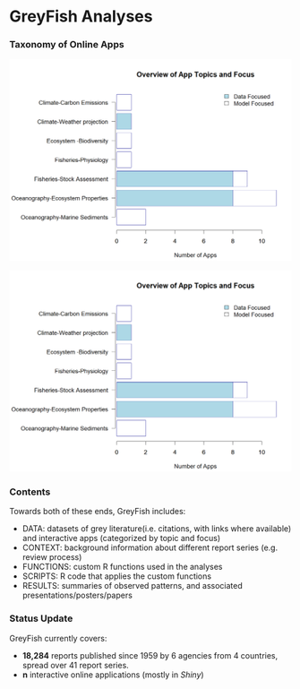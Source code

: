 # GreyFish Analyses


### Taxonomy of Online Apps


![Overview Plot](https://github.com/SOLV-Code/GreyFish/blob/master/DATA/OnlineApplications/GeneratedPlots/Summary_ByGeneralTopic.png)

![Oplot 2](../DATA/OnlineApplications/GeneratedPlots/Summary_ByGeneralTopic.png)



### Contents
Towards both of these ends, GreyFish includes:

* DATA: datasets of grey literature(i.e. citations, with links where available) and interactive apps (categorized by topic and focus)
* CONTEXT: background information about different report series (e.g. review process)
* FUNCTIONS: custom R functions used in the analyses 
* SCRIPTS:  R code that applies the custom functions
* RESULTS: summaries of observed patterns, and associated presentations/posters/papers

### Status Update 

GreyFish currently covers:

* **18,284** reports published since 1959 by 6 agencies from 4 countries,
 spread over 41 report series.
*  **n** interactive online applications (mostly in *Shiny*)


